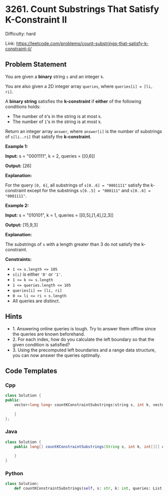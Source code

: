 # 3261. Count Substrings That Satisfy K-Constraint II

Difficulty: hard

Link: https://leetcode.com/problems/count-substrings-that-satisfy-k-constraint-ii/

## Problem Statement

You are given a **binary** string `s` and an integer `k`.

You are also given a 2D integer array `queries`, where `queries[i] = [li, ri]`.

A **binary string** satisfies the **k\-constraint** if **either** of the following conditions holds:

* The number of `0`'s in the string is at most `k`.
* The number of `1`'s in the string is at most `k`.

Return an integer array `answer`, where `answer[i]` is the number of substrings of `s[li..ri]` that satisfy the **k\-constraint**.

**Example 1:**

**Input:** s \= "0001111", k \= 2, queries \= \[\[0,6]]

**Output:** \[26]

**Explanation:**

For the query `[0, 6]`, all substrings of `s[0..6] = "0001111"` satisfy the k\-constraint except for the substrings `s[0..5] = "000111"` and `s[0..6] = "0001111"`.

**Example 2:**

**Input:** s \= "010101", k \= 1, queries \= \[\[0,5],\[1,4],\[2,3]]

**Output:** \[15,9,3]

**Explanation:**

The substrings of `s` with a length greater than 3 do not satisfy the k\-constraint.

**Constraints:**

* `1 <= s.length <= 105`
* `s[i]` is either `'0'` or `'1'`.
* `1 <= k <= s.length`
* `1 <= queries.length <= 105`
* `queries[i] == [li, ri]`
* `0 <= li <= ri < s.length`
* All queries are distinct.

## Hints

- 1\. Answering online queries is tough. Try to answer them offline since the queries are known beforehand.
- 2\. For each index, how do you calculate the left boundary so that the given condition is satisfied?
- 3\. Using the precomputed left boundaries and a range data structure, you can now answer the queries optimally.

## Code Templates

### Cpp
```cpp
class Solution {
public:
    vector<long long> countKConstraintSubstrings(string s, int k, vector<vector<int>>& queries) {
        
    }
};
```

### Java
```java
class Solution {
    public long[] countKConstraintSubstrings(String s, int k, int[][] queries) {
        
    }
}
```

### Python
```python
class Solution:
    def countKConstraintSubstrings(self, s: str, k: int, queries: List[List[int]]) -> List[int]:
        
```

